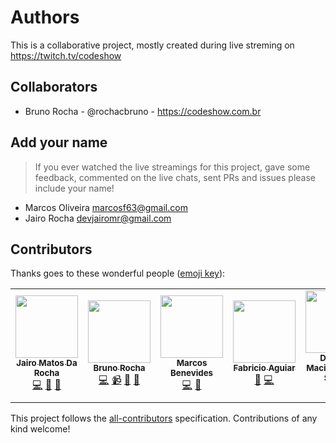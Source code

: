 # Authors

This is a collaborative project, mostly created during live streming on https://twitch.tv/codeshow

## Collaborators

- Bruno Rocha - @rochacbruno - https://codeshow.com.br


## Add your name

> If you ever watched the live streamings for this project, gave some feedback, commented on the live chats, sent PRs and issues please include your name!


- Marcos Oliveira <marcosf63@gmail.com>
- Jairo Rocha <devjairomr@gmail.com>


## Contributors

Thanks goes to these wonderful people ([emoji key](https://allcontributors.org/docs/en/emoji-key)):

<!-- ALL-CONTRIBUTORS-LIST:START - Do not remove or modify this section -->
<!-- prettier-ignore-start -->
<!-- markdownlint-disable -->
<table>
  <tr>
    <td align="center"><a href="http://jairomr.com.br"><img src="https://avatars0.githubusercontent.com/u/7321240?v=4" width="100px;" alt=""/><br /><sub><b>Jairo Matos Da Rocha</b></sub></a><br /><a href="https://github.com/jairomr/flaskextensions.com/commits?author=jairomr" title="Code">💻</a> <a href="https://github.com/jairomr/flaskextensions.com/commits?author=jairomr" title="Documentation">📖</a> <a href="https://github.com/jairomr/flaskextensions.com/pulls?q=is%3Apr+reviewed-by%3Ajairomr" title="Reviewed Pull Requests">👀</a></td>
    <td align="center"><a href="http://brunorocha.org"><img src="https://avatars2.githubusercontent.com/u/458654?v=4" width="100px;" alt=""/><br /><sub><b>Bruno Rocha</b></sub></a><br /><a href="https://github.com/jairomr/flaskextensions.com/commits?author=rochacbruno" title="Code">💻</a> <a href="#video-rochacbruno" title="Videos">📹</a> <a href="#ideas-rochacbruno" title="Ideas, Planning, & Feedback">🤔</a> <a href="#maintenance-rochacbruno" title="Maintenance">🚧</a></td>
    <td align="center"><a href="https://mtrsk.gitlab.io/"><img src="https://avatars0.githubusercontent.com/u/16356569?v=4" width="100px;" alt=""/><br /><sub><b>Marcos Benevides</b></sub></a><br /><a href="https://github.com/jairomr/flaskextensions.com/commits?author=mtrsk" title="Code">💻</a> <a href="https://github.com/jairomr/flaskextensions.com/pulls?q=is%3Apr+reviewed-by%3Amtrsk" title="Reviewed Pull Requests">👀</a></td>
    <td align="center"><a href="https://fabricio-aguiar.github.io/"><img src="https://avatars1.githubusercontent.com/u/17153022?v=4" width="100px;" alt=""/><br /><sub><b>Fabricio Aguiar</b></sub></a><br /><a href="https://github.com/jairomr/flaskextensions.com/pulls?q=is%3Apr+reviewed-by%3Afabricio-aguiar" title="Reviewed Pull Requests">👀</a> <a href="https://github.com/jairomr/flaskextensions.com/commits?author=fabricio-aguiar" title="Code">💻</a></td>
    <td align="center"><a href="https://github.com/ddauriol"><img src="https://avatars0.githubusercontent.com/u/44655942?v=4" width="100px;" alt=""/><br /><sub><b>Douglas Maciel d'Auriol Souza</b></sub></a><br /><a href="https://github.com/jairomr/flaskextensions.com/commits?author=ddauriol" title="Code">💻</a></td>
    <td align="center"><a href="https://github.com/marcosf63"><img src="https://avatars1.githubusercontent.com/u/4137898?v=4" width="100px;" alt=""/><br /><sub><b>Marcos Oliveira</b></sub></a><br /><a href="https://github.com/jairomr/flaskextensions.com/commits?author=marcosf63" title="Code">💻</a></td>
  </tr>
</table>

<!-- markdownlint-enable -->
<!-- prettier-ignore-end -->
<!-- ALL-CONTRIBUTORS-LIST:END -->

This project follows the [all-contributors](https://github.com/all-contributors/all-contributors) specification. Contributions of any kind welcome!
